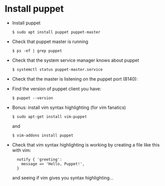 Install puppet
==============

* Install puppet
	```shell
	$ sudo apt install puppet puppet-master
	```

* Check that puppet master is running
	```shell
	$ ps -ef | grep puppet
	```

* Check that the system service manager knows about puppet
	```shell
	$ systemctl status puppet-master.service
	```

* Check that the master is listening on the puppet port (8140):

* Find the version of puppet client you have:
	```shell
	$ puppet --version
	```

* Bonus: install vim syntax highlighting (for vim fanatics)
	```shell
	$ sudo apt-get install vim-puppet
	```
	and
	```shell
	$ vim-addons install puppet
	```

* Check that vim syntax highlighting is working by creating a file like this with vim:
	```puppet
	  notify { 'greeting':
	    message => 'Hello, Puppet!',
	  }
	```
	and seeing if vim gives you syntax highlighting...

